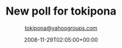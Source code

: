 ---
title: 'New poll for tokipona'
posts: 15
hash: 't1'
author: 'tokipona@yahoogroups.com'
date: 2008-11-29T02:05:00+00:00
sources:
  - http://forums.tokipona.org/viewtopic.php%3Ft=1.html
---